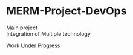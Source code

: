 # MERM-Project-DevOps
 Main project  
   Integration of Multiple technology
   
   Work Under Progress
